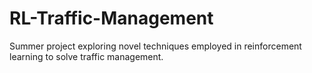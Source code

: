 # RL-Traffic-Management
Summer project exploring novel techniques employed in reinforcement learning to solve traffic management.
